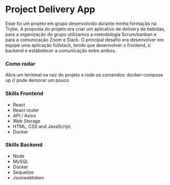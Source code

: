 # Project Delivery App

Esse foi um projeto em grupo desenvolvido durante minha formação na Trybe. A proposta do projeto era criar um aplicativo de delivery de bebidas, para a organização do grupo utilizamos a metodologia Scrum/kanban e para a comunicação Zoom e Slack. O principal desafio era desenvolver em equipe uma aplicação fullstack, tendo que desenvolver o frontend, o backend e estabelecer a comunicação entre ambos.

### Como rodar
Abra um terminal na raiz do projeto e rode os comandos:
docker-compose up // pode demorar um pouco

### Skills Frontend
- React
- React router
- API / Axios
- Web Storage
- HTML, CSS and JavaScript.
- Docker

### Skills Backend
- Node
- MySQL
- Docker
- Sequelize
- Jsonwebtoken
